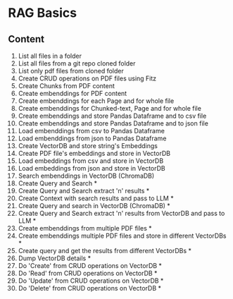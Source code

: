 # RAG Basics

## Content

1. List all files in a folder
2. List all files from a git repo cloned folder
3. List only pdf files from cloned folder
4. Create CRUD operations on PDF files using Fitz
5. Create Chunks from PDF content
6. Create embenddings for PDF content
7. Create embenddings for each Page and for whole file
8. Create embenddings for Chunked-text, Page and for whole file
9. Create embenddings and store Pandas Dataframe and to csv file
10. Create embenddings and store Pandas Dataframe and to json file
11. Load embenddings from csv to Pandas Dataframe
12. Load embenddings from json to Pandas Dataframe
13. Create VectorDB and store string's Embeddings
14. Create PDF file's embeddings and store in VectorDB
15. Load embeddings from csv and store in VectorDB
16. Load embeddings from json and store in VectorDB
17. Search embenddings in VectorDB (ChromaDB)
18. Create Query and Search *
19. Create Query and Search extract 'n' results *
20. Create Context with search results and pass to LLM *
21. Create Query and search in VectorDB (ChromaDB) *
22. Create Query and Search extract 'n' results from VectorDB and pass to LLM *
23. Create embenddings from multiple PDF files *
24. Create embenddings multiple PDF files and store in different VectorDBs  *
25. Create query and get the results from different VectorDBs *
26. Dump VectorDB details *
27. Do 'Create' from CRUD operations on VectorDB *
28. Do 'Read' from CRUD operations on VectorDB *
29. Do 'Update' from CRUD operations on VectorDB *
30. Do 'Delete' from CRUD operations on VectorDB *
